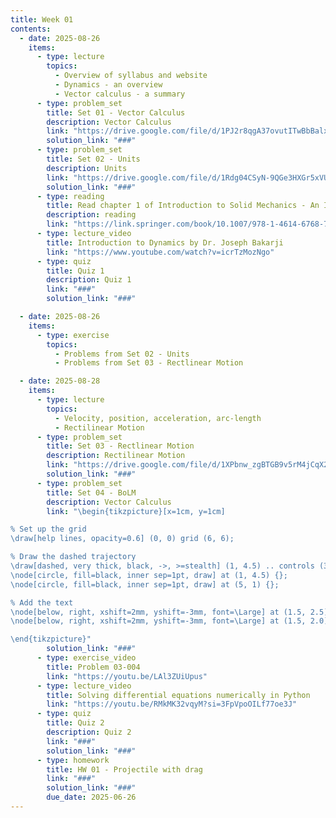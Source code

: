```yaml
---
title: Week 01
contents:
  - date: 2025-08-26
    items:
      - type: lecture
        topics:
          - Overview of syllabus and website
          - Dynamics - an overview
          - Vector calculus - a summary
      - type: problem_set
        title: Set 01 - Vector Calculus
        description: Vector Calculus
        link: "https://drive.google.com/file/d/1PJ2r8qgA37ovutITwBbBalxlB6l-XVLL/view?usp=sharing"
        solution_link: "###"
      - type: problem_set
        title: Set 02 - Units
        description: Units
        link: "https://drive.google.com/file/d/1Rdg04CSyN-9QGe3HXGr5xVUL4HjWej14/view?usp=sharing"
        solution_link: "###"
      - type: reading
        title: Read chapter 1 of Introduction to Solid Mechanics - An Integrated Approach by Lubliner and Papadopoulos.
        description: reading
        link: "https://link.springer.com/book/10.1007/978-1-4614-6768-7"
      - type: lecture_video
        title: Introduction to Dynamics by Dr. Joseph Bakarji
        link: "https://www.youtube.com/watch?v=icrTzMozNgo"
      - type: quiz
        title: Quiz 1
        description: Quiz 1
        link: "###"
        solution_link: "###"

  - date: 2025-08-26
    items:
      - type: exercise
        topics:
          - Problems from Set 02 - Units
          - Problems from Set 03 - Rectlinear Motion

  - date: 2025-08-28
    items:
      - type: lecture
        topics:
          - Velocity, position, acceleration, arc-length
          - Rectilinear Motion
      - type: problem_set
        title: Set 03 - Rectlinear Motion
        description: Rectilinear Motion
        link: "https://drive.google.com/file/d/1XPbnw_zgBTGB9v5rM4jCqX2SgUoHAn8S/view?usp=sharing"
        solution_link: "###"
      - type: problem_set
        title: Set 04 - BoLM
        description: Vector Calculus
        link: "\begin{tikzpicture}[x=1cm, y=1cm]

% Set up the grid
\draw[help lines, opacity=0.6] (0, 0) grid (6, 6);

% Draw the dashed trajectory
\draw[dashed, very thick, black, ->, >=stealth] (1, 4.5) .. controls (3, 6) and (5, 5.5) .. (5, 1);
\node[circle, fill=black, inner sep=1pt, draw] at (1, 4.5) {};
\node[circle, fill=black, inner sep=1pt, draw] at (5, 1) {};

% Add the text
\node[below, right, xshift=2mm, yshift=-3mm, font=\Large] at (1.5, 2.5) {No more};
\node[below, right, xshift=2mm, yshift=-3mm, font=\Large] at (1.5, 2.0) {$V_x$, only $V_y$};

\end{tikzpicture}"
        solution_link: "###"
      - type: exercise_video
        title: Problem 03-004
        link: "https://youtu.be/LAl3ZUiUpus"
      - type: lecture_video
        title: Solving differential equations numerically in Python
        link: "https://youtu.be/RMkMK32vqyM?si=3FpVpoOILf77oe3J"
      - type: quiz
        title: Quiz 2
        description: Quiz 2
        link: "###"
        solution_link: "###"
      - type: homework
        title: HW 01 - Projectile with drag
        link: "###"
        solution_link: "###"
        due_date: 2025-06-26
---
```

